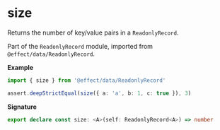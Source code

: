 # size

Returns the number of key/value pairs in a `ReadonlyRecord`.

Part of the `ReadonlyRecord` module, imported from `@effect/data/ReadonlyRecord`.

**Example**

```ts
import { size } from '@effect/data/ReadonlyRecord'

assert.deepStrictEqual(size({ a: 'a', b: 1, c: true }), 3)
```

**Signature**

```ts
export declare const size: <A>(self: ReadonlyRecord<A>) => number
```
